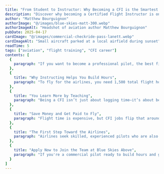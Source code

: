 ```yaml
---
title: "From Student to Instructor: Why Becoming a CFI is the Smartest Step Toward the Airlines"
description: "Discover why becoming a Certified Flight Instructor is one of the best paths to an airline career."
author: "Matthew Bourguignon"
authorImage: "@/images/blue-skies-matt-300.webp"
authorImageAlt: "Headshot of aviation author Matthew Bourguignon"
pubDate: 2025-04-17
cardImage: "@/images/commercial-checkride-pass-lanett.webp"
cardImageAlt: "Small aircraft parked at a local airfield during sunset"
readTime: 5
tags: ["aviation", "flight training", "CFI career"]
contents: [
  {
    paragraph: "If you want to become a professional pilot, the best first job is working as a Certified Flight Instructor—also known as a CFI. At Blue Skies Above in Lanett, Alabama, many of our instructors started out as students and are now building hours toward the airlines. Becoming a CFI is one of the fastest and most affordable ways to gain the flight experience needed for an airline job."
  },
  {
    title: "Why Instructing Helps You Build Hours",
    paragraph: "To fly for the airlines, you need 1,500 total flight hours. Most students finish commercial training with around 250 hours. That leaves a gap of about 1,250 hours. Renting a plane or buying flight time is costly and time-consuming. When you work as a CFI, you build those hours while getting paid to fly. At Blue Skies Above, our CFIs fly daily with students and often log 80 to 100 hours per month, depending on weather and student demand."
  },
  {
    title: "You Learn More by Teaching",
    paragraph: "Being a CFI isn’t just about logging time—it’s about becoming a better pilot. Teaching flight concepts and procedures requires you to truly master them. Instructors build stronger communication, awareness, and decision-making skills. At Blue Skies Above, our CFIs work with a wide range of students, gaining diverse experience that translates directly into safer, more capable flying."
  },
  {
    title: "Save Money and Get Paid to Fly",
    paragraph: "Flight time is expensive, but CFI jobs flip that around—you get paid to fly. After earning your commercial certificate, becoming a CFI is a smart way to offset costs. In Lanett, Alabama, our active year-round training schedule provides steady flying opportunities. With a lower local cost of living, it’s easier to manage finances while building hours."
  },
  {
    title: "The First Step Toward the Airlines",
    paragraph: "Airlines seek skilled, experienced pilots who are also strong communicators and team players. Working as a CFI checks all those boxes. It proves you can lead, teach, and perform under pressure. Regional airlines value CFI experience highly because it demonstrates practical, hands-on knowledge. Many of our instructors receive airline interview opportunities as soon as they meet the required flight hours."
  },
  {
    title: "Apply Now to Join the Team at Blue Skies Above",
    paragraph: "If you're a commercial pilot ready to build hours and gain experience, becoming a Certified Flight Instructor is the smartest move. Blue Skies Above in Lanett, Alabama, offers a supportive team, modern aircraft, and a steady stream of students. Apply today and take the next step toward your airline career."
  }
]
---
```

